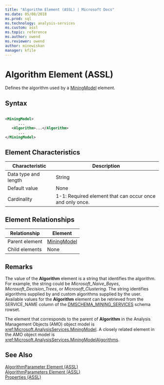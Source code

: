 ```yaml
---
title: "Algorithm Element (ASSL) | Microsoft Docs"
ms.date: 05/08/2018
ms.prod: sql
ms.technology: analysis-services
ms.custom: assl
ms.topic: reference
ms.author: owend
ms.reviewer: owend
author: minewiskan
manager: kfile
---
```

# Algorithm Element (ASSL)

  Defines the algorithm used by a [MiningModel](../objects/miningmodel-element-assl.md) element.  
  
## Syntax  
  
```xml  
  
<MiningModel>  
      ...  
   <Algorithm>...</Algorithm>  
      ...  
</MiningModel>  
```  
  
## Element Characteristics  
  
|Characteristic|Description|  
|--------------------|-----------------|  
|Data type and length|String|  
|Default value|None|  
|Cardinality|1-1: Required element that can occur once and only once.|  
  
## Element Relationships  
  
|Relationship|Element|  
|------------------|-------------|  
|Parent element|[MiningModel](../objects/miningmodel-element-assl.md)|  
|Child elements|None|  
  
## Remarks  
 The value of the **Algorithm** element is a string that identifies the algorithm. For example, the string could be *Microsoft_Naive_Bayes*, *Microsoft_Decision_Trees*, or *Microsoft_Clustering.* The string identifies algorithms supplied by  and custom algorithms supplied by the user. Available values for the **Algorithm** element can be retrieved from the SERVICE_NAME column of the [DMSCHEMA_MINING_SERVICES](../../../analysis-services/schema-rowsets/data-mining/dmschema-mining-services-rowset.md) schema rowset.  
  
 The element that corresponds to the parent of **Algorithm** in the Analysis Management Objects (AMO) object model is <xref:Microsoft.AnalysisServices.MiningModel>. A closely related element in the AMO object model is <xref:Microsoft.AnalysisServices.MiningModelAlgorithms>.  
  
## See Also  
 [AlgorithmParameter Element &#40;ASSL&#41;](../objects/algorithmparameter-element-assl.md)   
 [AlgorithmParameters Element &#40;ASSL&#41;](collections/algorithmparameters-element-assl.md)   
 [Properties &#40;ASSL&#41;](properties-assl.md)  
  
  
